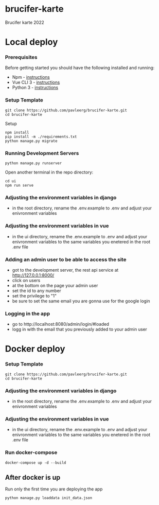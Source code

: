 # brucifer-karte
Brucifer karte 2022

# Local deploy

### Prerequisites

Before getting started you should have the following installed and running:

-  Npm - [instructions](https://docs.npmjs.com/downloading-and-installing-node-js-and-npm)
-  Vue CLI 3 - [instructions](https://cli.vuejs.org/guide/installation.html)
-  Python 3 - [instructions](https://wiki.python.org/moin/BeginnersGuide)

### Setup Template

```
git clone https://github.com/pavleerg/brucifer-karte.git
cd brucifer-karte
```

Setup
```
npm install
pip install -m ./requirements.txt
python manage.py migrate
```

### Running Development Servers

```
python manage.py runserver
```
Open another terminal in the repo directory:
```
cd ui
npm run serve
```
### Adjusting the environment variables in django

- in the root directory, rename the .env.example to .env and adjust your enivronment variables

### Adjusting the environment variables in vue

- in the ui directory, rename the .env.example to .env and adjust your enivronment variables to the same variables you enetered in the root .env file

### Adding an admin user to be able to access the site

- got to the development server, the rest api service at http://127.0.0.1:8000/
- click on users
- at the bottom on the page your admin user
- set the id to any number
- set the privilege to "1" 
- be sure to set the same email you are gonna use for the google login

### Logging in the app

- go to http://localhost:8080/admin/login/#loaded
- logg in with the email that you previously added to your admin user


# Docker deploy
### Setup Template

```
git clone https://github.com/pavleerg/brucifer-karte.git
cd brucifer-karte
```
### Adjusting the environment variables in django

- in the root directory, rename the .env.example to .env and adjust your enivronment variables

### Adjusting the environment variables in vue

- in the ui directory, rename the .env.example to .env and adjust your enivronment variables to the same variables you enetered in the root .env file

### Run docker-compose
```
docker-compose up -d --build
```
## After docker is up
Run only the first time you are deploying the app
```
python manage.py loaddata init_data.json
```
